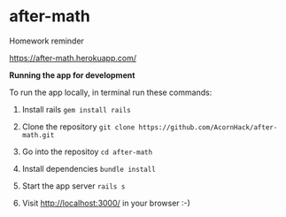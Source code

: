 # after-math
Homework reminder

https://after-math.herokuapp.com/

**Running the app for development**

To run the app locally, in terminal run these commands:

1) Install rails
`gem install rails`

2) Clone the repository
`git clone https://github.com/AcornHack/after-math.git`

3) Go into the repositoy
`cd after-math`

3) Install dependencies
`bundle install`

4) Start the app server
`rails s`

5) Visit [http://localhost:3000/](http://localhost:3000/) in your browser :-)


